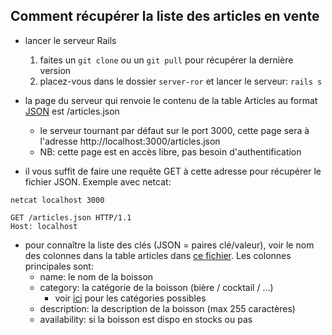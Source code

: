 Comment récupérer la liste des articles en vente
------------------------------------------------
* lancer le serveur Rails
    1. faites un `git clone` ou un `git pull` pour récupérer la dernière version
    2. placez-vous dans le dossier `server-ror` et lancer le serveur: `rails s`

* la page du serveur qui renvoie le contenu de la table Articles au format [JSON](http://fr.wikipedia.org/wiki/JavaScript_Object_Notation#Exemple) est /articles.json
    * le serveur tournant par défaut sur le port 3000, cette page sera à l'adresse http://localhost:3000/articles.json
    * NB: cette page est en accès libre, pas besoin d'authentification

* il vous suffit de faire une requête GET à cette adresse pour récupérer le fichier JSON. Exemple avec netcat:
```
netcat localhost 3000

GET /articles.json HTTP/1.1
Host: localhost
```

* pour connaître la liste des clés (JSON = paires clé/valeur), voir le nom des colonnes dans la table articles dans [ce fichier](../server-ror/db/schema.rb). Les colonnes principales sont:
    * name: le nom de la boisson
    * category: la catégorie de la boisson (bière / cocktail / ...)
        * voir [ici](../server-ror/app/models/article.rb) pour les catégories possibles
    * description: la description de la boisson (max 255 caractères)
    * availability: si la boisson est dispo en stocks ou pas
